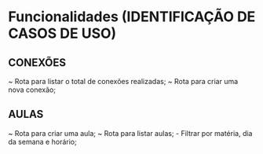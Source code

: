 # Funcionalidades (IDENTIFICAÇÃO DE CASOS DE USO) #

## CONEXÕES
~ Rota para listar o total de conexões realizadas;
~ Rota para criar uma nova conexão;


## AULAS
~ Rota para criar uma aula;
~ Rota para listar aulas;
    - Filtrar por matéria, dia da semana e horário;